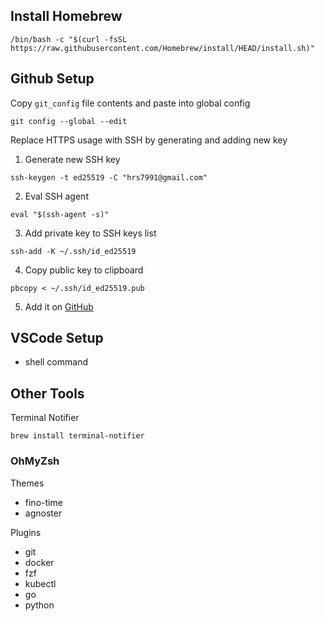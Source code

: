 ## Install Homebrew

```
/bin/bash -c "$(curl -fsSL https://raw.githubusercontent.com/Homebrew/install/HEAD/install.sh)"
```

## Github Setup

Copy `git_config` file contents and paste into global config
```
git config --global --edit
```

Replace HTTPS usage with SSH by generating and adding new key
1. Generate new SSH key
```
ssh-keygen -t ed25519 -C "hrs7991@gmail.com"
```
2. Eval SSH agent
```
eval "$(ssh-agent -s)"
```
3. Add private key to SSH keys list
```
ssh-add -K ~/.ssh/id_ed25519
```
4. Copy public key to clipboard
```
pbcopy < ~/.ssh/id_ed25519.pub
```
5. Add it on [GitHub](https://github.com/settings/keys)

## VSCode Setup

- shell command

## Other Tools

Terminal Notifier
```
brew install terminal-notifier
```

### OhMyZsh 

Themes
- fino-time
- agnoster

Plugins
- git
- docker
- fzf
- kubectl
- go
- python